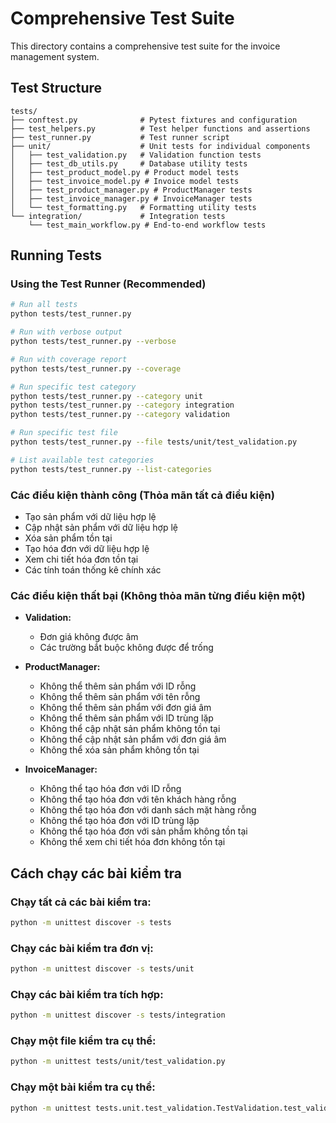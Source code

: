 # Comprehensive Test Suite

This directory contains a comprehensive test suite for the invoice management system.

## Test Structure

```
tests/
├── conftest.py              # Pytest fixtures and configuration
├── test_helpers.py          # Test helper functions and assertions
├── test_runner.py           # Test runner script
├── unit/                    # Unit tests for individual components
│   ├── test_validation.py   # Validation function tests
│   ├── test_db_utils.py     # Database utility tests
│   ├── test_product_model.py # Product model tests
│   ├── test_invoice_model.py # Invoice model tests
│   ├── test_product_manager.py # ProductManager tests
│   ├── test_invoice_manager.py # InvoiceManager tests
│   └── test_formatting.py   # Formatting utility tests
└── integration/             # Integration tests
    └── test_main_workflow.py # End-to-end workflow tests
```

## Running Tests

### Using the Test Runner (Recommended)

```bash
# Run all tests
python tests/test_runner.py

# Run with verbose output
python tests/test_runner.py --verbose

# Run with coverage report
python tests/test_runner.py --coverage

# Run specific test category
python tests/test_runner.py --category unit
python tests/test_runner.py --category integration
python tests/test_runner.py --category validation

# Run specific test file
python tests/test_runner.py --file tests/unit/test_validation.py

# List available test categories
python tests/test_runner.py --list-categories
```

### Các điều kiện thành công (Thỏa mãn tất cả điều kiện)

- Tạo sản phẩm với dữ liệu hợp lệ
- Cập nhật sản phẩm với dữ liệu hợp lệ
- Xóa sản phẩm tồn tại
- Tạo hóa đơn với dữ liệu hợp lệ
- Xem chi tiết hóa đơn tồn tại
- Các tính toán thống kê chính xác

### Các điều kiện thất bại (Không thỏa mãn từng điều kiện một)

- **Validation:**

  - Đơn giá không được âm
  - Các trường bắt buộc không được để trống

- **ProductManager:**

  - Không thể thêm sản phẩm với ID rỗng
  - Không thể thêm sản phẩm với tên rỗng
  - Không thể thêm sản phẩm với đơn giá âm
  - Không thể thêm sản phẩm với ID trùng lặp
  - Không thể cập nhật sản phẩm không tồn tại
  - Không thể cập nhật sản phẩm với đơn giá âm
  - Không thể xóa sản phẩm không tồn tại

- **InvoiceManager:**
  - Không thể tạo hóa đơn với ID rỗng
  - Không thể tạo hóa đơn với tên khách hàng rỗng
  - Không thể tạo hóa đơn với danh sách mặt hàng rỗng
  - Không thể tạo hóa đơn với ID trùng lặp
  - Không thể tạo hóa đơn với sản phẩm không tồn tại
  - Không thể xem chi tiết hóa đơn không tồn tại

## Cách chạy các bài kiểm tra

### Chạy tất cả các bài kiểm tra:

```bash
python -m unittest discover -s tests
```

### Chạy các bài kiểm tra đơn vị:

```bash
python -m unittest discover -s tests/unit
```

### Chạy các bài kiểm tra tích hợp:

```bash
python -m unittest discover -s tests/integration
```

### Chạy một file kiểm tra cụ thể:

```bash
python -m unittest tests/unit/test_validation.py
```

### Chạy một bài kiểm tra cụ thể:

```bash
python -m unittest tests.unit.test_validation.TestValidation.test_validate_positive_number_valid
```
